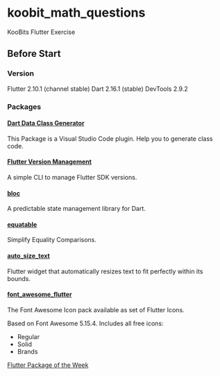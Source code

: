 # koobit_math_questions

KooBits Flutter Exercise

## Before Start
### Version
Flutter 2.10.1 (channel stable)
Dart 2.16.1 (stable)
DevTools 2.9.2


### Packages
#### [Dart Data Class Generator](https://marketplace.visualstudio.com/items?itemName=BendixMa.dart-data-class-generator)
This Package is a Visual Studio Code plugin. Help you to generate class code.


#### [Flutter Version Management](https://fvm.app)
A simple CLI to manage Flutter SDK versions.

#### [bloc](https://bloclibrary.dev)
A predictable state management library for Dart.

#### [equatable](https://pub.dev/packages/equatable)
Simplify Equality Comparisons.

#### [auto_size_text](https://pub.dev/packages/auto_size_text)
Flutter widget that automatically resizes text to fit perfectly within its bounds.

#### [font_awesome_flutter](https://pub.dev/packages/auto_size_text)
The Font Awesome Icon pack available as set of Flutter Icons.

Based on Font Awesome 5.15.4. Includes all free icons:

 - Regular
 - Solid
 - Brands

[Flutter Package of the Week](https://www.youtube.com/watch?v=TOAyjIAsT7o)